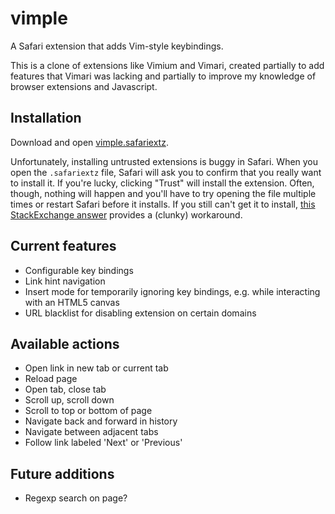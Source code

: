 # vimple
A Safari extension that adds Vim-style keybindings.

This is a clone of extensions like Vimium and Vimari, created partially to add features that Vimari was lacking and partially to improve my knowledge of browser extensions and Javascript.

## Installation
Download and open [vimple.safariextz](https://github.com/logandaniels/vimple/raw/v1.0/vimple.safariextz).

Unfortunately, installing untrusted extensions is buggy in Safari. When you open the ``.safariextz`` file, Safari will ask you to confirm that you really want to install it. If you're lucky, clicking "Trust" will install the extension. Often, though, nothing will happen and you'll have to try opening the file multiple times or restart Safari before it installs. If you still can't get it to install, [this StackExchange answer](http://apple.stackexchange.com/questions/214760/force-installing-untrusted-safari-extensions/233701#233701) provides a (clunky) workaround.

## Current features
* Configurable key bindings
* Link hint navigation
* Insert mode for temporarily ignoring key bindings, e.g. while interacting with an HTML5 canvas
* URL blacklist for disabling extension on certain domains

## Available actions
* Open link in new tab or current tab
* Reload page
* Open tab, close tab
* Scroll up, scroll down
* Scroll to top or bottom of page
* Navigate back and forward in history
* Navigate between adjacent tabs
* Follow link labeled 'Next' or 'Previous'

## Future additions
* Regexp search on page?
